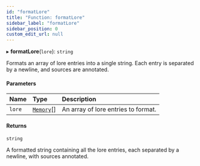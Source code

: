 ```yaml
---
id: "formatLore"
title: "Function: formatLore"
sidebar_label: "formatLore"
sidebar_position: 0
custom_edit_url: null
---
```


▸ **formatLore**(`lore`): `string`

Formats an array of lore entries into a single string. Each entry is separated by a newline, and sources are annotated.

#### Parameters

| Name | Type | Description |
| :------ | :------ | :------ |
| `lore` | [`Memory`](../interfaces/Memory.md)[] | An array of lore entries to format. |

#### Returns

`string`

A formatted string containing all the lore entries, each separated by a newline, with sources annotated.
